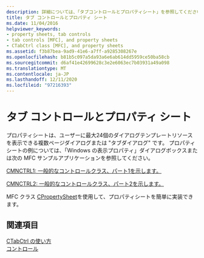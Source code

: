 ```yaml
---
description: 詳細については、「タブコントロールとプロパティシート」を参照してください。
title: タブ コントロールとプロパティ シート
ms.date: 11/04/2016
helpviewer_keywords:
- property sheets, tab controls
- tab controls [MFC], and property sheets
- CTabCtrl class [MFC], and property sheets
ms.assetid: f3b87bea-9ad9-41e6-a7ff-a9285308267e
ms.openlocfilehash: b81b5c097a5da93a6e6ab614dd5959ce50ba58cb
ms.sourcegitcommit: d6af41e42699628c3e2e6063ec7b03931a49a098
ms.translationtype: MT
ms.contentlocale: ja-JP
ms.lasthandoff: 12/11/2020
ms.locfileid: "97216393"
---
```

# <a name="tab-controls-and-property-sheets"></a>タブ コントロールとプロパティ シート

プロパティシートは、ユーザーに最大24個のダイアログテンプレートリソースを表示できる複数ページダイアログまたは "タブダイアログ" です。 プロパティシートの例については、「Windows の表示プロパティ」ダイアログボックスまたは次の MFC サンプルアプリケーションを参照してください。

[CMNCTRL1: 一般的なコントロールクラス、パート1を示します。](../overview/visual-cpp-samples.md)

[CMNCTRL2: 一般的なコントロールクラス、パート2を示します。](../overview/visual-cpp-samples.md)

MFC クラス [CPropertySheet](../mfc/reference/cpropertysheet-class.md)を使用して、プロパティシートを簡単に実装できます。

## <a name="see-also"></a>関連項目

[CTabCtrl の使い方](../mfc/using-ctabctrl.md)<br/>
[コントロール](../mfc/controls-mfc.md)
